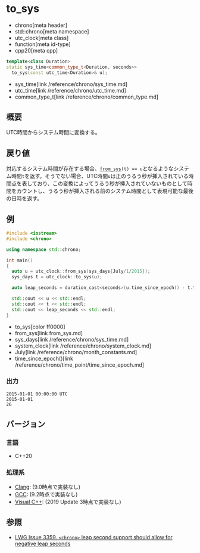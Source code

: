 # to_sys
* chrono[meta header]
* std::chrono[meta namespace]
* utc_clock[meta class]
* function[meta id-type]
* cpp20[meta cpp]

```cpp
template<class Duration>
static sys_time<common_type_t<Duration, seconds>>
  to_sys(const utc_time<Duration>& u);
```
* sys_time[link /reference/chrono/sys_time.md]
* utc_time[link /reference/chrono/utc_time.md]
* common_type_t[link /reference/chrono/common_type.md]

## 概要
UTC時間からシステム時間に変換する。


## 戻り値
対応するシステム時間が存在する場合、[`from_sys`](from_sys.md)`(t) == u`となるようなシステム時間`t`を返す。そうでない場合、UTC時間`u`は正のうるう秒が挿入されている時間点を表しており、この変換によってうるう秒が挿入されていないものとして時間をカウントし、うるう秒が挿入される前のシステム時間として表現可能な最後の日時を返す。


## 例
```cpp example
#include <iostream>
#include <chrono>

using namespace std::chrono;

int main()
{
  auto u = utc_clock::from_sys(sys_days{July/1/2015});
  sys_days t = utc_clock::to_sys(u);

  auto leap_seconds = duration_cast<seconds>(u.time_since_epoch() - t.time_since_epoch());

  std::cout << u << std::endl;
  std::cout << t << std::endl;
  std::cout << leap_seconds << std::endl;
}
```
* to_sys[color ff0000]
* from_sys[link from_sys.md]
* sys_days[link /reference/chrono/sys_time.md]
* system_clock[link /reference/chrono/system_clock.md]
* July[link /reference/chrono/month_constants.md]
* time_since_epoch()[link /reference/chrono/time_point/time_since_epoch.md]

### 出力
```
2015-01-01 00:00:00 UTC
2015-01-01
26
```

## バージョン
### 言語
- C++20

### 処理系
- [Clang](/implementation.md#clang): (9.0時点で実装なし)
- [GCC](/implementation.md#gcc): (9.2時点で実装なし)
- [Visual C++](/implementation.md#visual_cpp): (2019 Update 3時点で実装なし)


## 参照
- [LWG Issue 3359. `<chrono>` leap second support should allow for negative leap seconds](http://www.open-std.org/jtc1/sc22/wg21/docs/papers/2020/p2117r0.html#3359)
